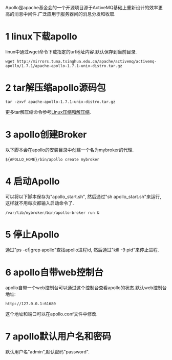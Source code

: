 <div class="jumbotron">
<p>Apollo是apache基金会的一个开源项目源于ActiveMQ基础上重新设计的效率更高的消息中间件.广泛应用于服务器间的消息分发和收取.</p>
</div>

1 linux下载apollo
===
linux中通过wget命令下载指定的url地址内容.默认保存到当前目录.
```
wget http://mirrors.tuna.tsinghua.edu.cn/apache/activemq/activemq-apollo/1.7.1/apache-apollo-1.7.1-unix-distro.tar.gz
```

2 tar解压缩apollo源码包
===

```
tar -zxvf apache-apollo-1.7.1-unix-distro.tar.gz
```

更多tar解压缩命令参考[Linux压缩和解压缩](http://localhost/article/linux/common/9.html).

3 apollo创建Broker
===

以下脚本会在apollo的安装目录中创建一个名为mybroker的代理.

```
${APOLLO_HOME}/bin/apollo create mybroker 
```

4 启动Apollo
===

可以将以下脚本保存为"apollo_start.sh", 然后通过"sh apollo_start.sh"来运行, 这样就不用每次都输入启动命令了.

```
/var/lib/mybroker/bin/apollo-broker run &
```

5 停止Apollo
===

通过"ps -ef|grep apollo"查找apollo进程id, 然后通过"kill -9 pid"来停止进程.

6 apollo自带web控制台  
===

apollo自带一个web控制台可以通过这个控制台查看apollo的状态.默认web控制台地址:
```
http://127.0.0.1:61680
```

这个地址和端口可以在apollo.conf文件中修改.

7 apollo默认用户名和密码
===

默认用户名"admin",默认密码"password".
